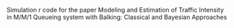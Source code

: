 Simulation r code for the paper Modeling and Estimation of Traffic Intensity in M/M/1 Queueing system with Balking: Classical and Bayesian Approaches
